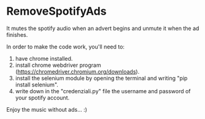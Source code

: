 # RemoveSpotifyAds
It mutes the spotify audio when an advert begins and unmute it when the ad finishes.


In order to make the code work, you'll need to:

  1. have chrome installed.
  2. install chrome webdriver program (https://chromedriver.chromium.org/downloads).
  3. install the selenium module by opening the terminal and writing "pip install selenium".
  4. write down in the "credenziali.py" file the username and password of your spotify account.
  
Enjoy the music without ads... :)
